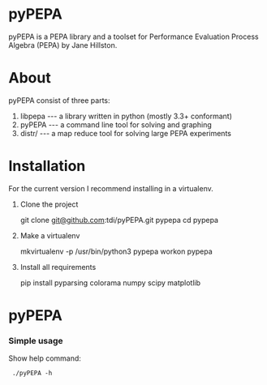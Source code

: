 pyPEPA
======

pyPEPA is a PEPA library and a toolset for Performance Evaluation Process Algebra (PEPA) by Jane
Hillston. 


About
=====

pyPEPA consist of three parts:

 1. libpepa --- a library written in python (mostly 3.3+ conformant)
 2. pyPEPA --- a command line tool for solving and graphing
 3. distr/ --- a map reduce tool for solving large PEPA experiments


Installation
============

For the current version I recommend installing in a virtualenv. 

1. Clone the project

    git clone git@github.com:tdi/pyPEPA.git pypepa
    cd pypepa

2. Make a virtualenv

    mkvirtualenv -p /usr/bin/python3 pypepa
    workon pypepa

3. Install all requirements

    pip install pyparsing colorama numpy scipy matplotlib


pyPEPA
======

### Simple usage

Show help command:

     ./pyPEPA -h

